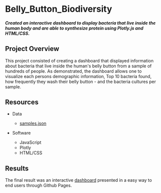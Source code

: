 # Belly_Button_Biodiversity
#### *Created an interactive dashboard to display bacteria that live inside the human body and are able to synthesize protein using Plotly.js and HTML/CSS.*

## Project Overview
This project consisted of creating a dashboard that displayed information about bacteria that live inside the human's belly button from a sample of hundreds of people. As demonstrated, the dashboard allows one to visualize each persons demographic information, Top 10 bacteria found, how frequently they wash their belly button - and the bacteria cultures per sample. 

## Resources
- Data
  - [samples.json](https://github.com/dpTuttle/Belly_Button_Biodiversity/blob/main/samples.json)

- Software
  - JavaScript
  - Plotly
  - HTML/CSS


## Results
The final result was an interactive [dashboard](https://dpTuttle.github.io/Belly_Button_Biodiversity/) presented in a easy way to end users through Github Pages. 



